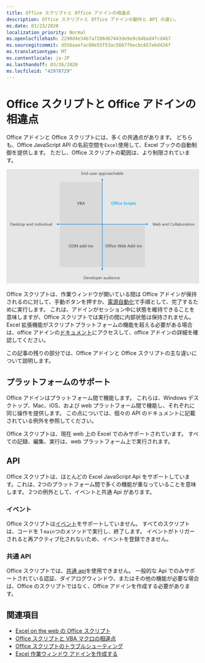 ```yaml
---
title: Office スクリプトと Office アドインの相違点
description: Office スクリプトと Office アドインの動作と API の違い。
ms.date: 03/23/2020
localization_priority: Normal
ms.openlocfilehash: 2290d4e34b7a7286d67443de9e9c64bad4fcd4b7
ms.sourcegitcommit: d556aaefac80e55f53ac56b7f6ecbc657ebd426f
ms.translationtype: MT
ms.contentlocale: ja-JP
ms.lasthandoff: 03/26/2020
ms.locfileid: "42978729"
---
```

# <a name="differences-between-office-scripts-and-office-add-ins"></a>Office スクリプトと Office アドインの相違点

Office アドインと Office スクリプトには、多くの共通点があります。 どちらも、Office JavaScript API の名前空間を`Excel`使用して、Excel ブックの自動制御を提供します。 ただし、Office スクリプトの範囲は、より制限されています。

![さまざまな Office 機能拡張ソリューションのフォーカス領域を示す4つの領域の図。 Office スクリプトと Office Web アドインはどちらも Web とコラボレーションに重点が置いていますが、Office スクリプトはエンドユーザーに対して機能します (ただし、Office Web アドインでは、プロフェッショナル開発者が対象となります)。)](../images/office-programmability-diagram.png)

Office スクリプトは、作業ウィンドウが開いている間は Office アドインが保持されるのに対して、手動ボタンを押すか、[電源自動化](https://flow.microsoft.com/)で手順として、完了するために実行します。 これは、アドインがセッション中に状態を維持できることを意味しますが、Office スクリプトでは実行の間に内部状態は保持されません。 Excel 拡張機能がスクリプトプラットフォームの機能を超える必要がある場合は、office アドインの[ドキュメント](/office/dev/add-ins)にアクセスして、office アドインの詳細を確認してください。

この記事の残りの部分では、Office アドインと Office スクリプトの主な違いについて説明します。

## <a name="platform-support"></a>プラットフォームのサポート

Office アドインはプラットフォーム間で機能します。 これらは、Windows デスクトップ、Mac、iOS、および web プラットフォーム間で機能し、それぞれに同じ操作を提供します。 この点については、個々の API のドキュメントに記載されている例外を参照してください。

Office スクリプトは、現在 web 上の Excel でのみサポートされています。 すべての記録、編集、実行は、web プラットフォーム上で実行されます。

## <a name="apis"></a>API

Office スクリプトは、ほとんどの Excel JavaScript Api をサポートしています。これは、2つのプラットフォーム間で多くの機能が重なっていることを意味します。 2つの例外として、イベントと共通 Api があります。

### <a name="events"></a>イベント

Office スクリプトは[イベント](/office/dev/add-ins/excel/excel-add-ins-events)をサポートしていません。 すべてのスクリプトは、コードを 1 `main`つのメソッドで実行し、終了します。 イベントがトリガーされると再アクティブ化されないため、イベントを登録できません。

### <a name="common-apis"></a>共通 API

Office スクリプトでは、[共通 api](/javascript/api/office)を使用できません。 一般的な Api でのみサポートされている認証、ダイアログウィンドウ、またはその他の機能が必要な場合は、Office のスクリプトではなく、Office アドインを作成する必要があります。

## <a name="see-also"></a>関連項目

- [Excel on the web の Office スクリプト](../overview/excel.md)
- [Office スクリプトと VBA マクロの相違点](vba-differences.md)
- [Office スクリプトのトラブルシューティング](../testing/troubleshooting.md)
- [Excel 作業ウィンドウ アドインを作成する](/office/dev/add-ins/quickstarts/excel-quickstart-jquery)
